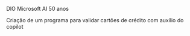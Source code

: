 DIO Microsoft AI 50 anos

Criação de um programa para validar cartões de crédito com auxílio do copilot
